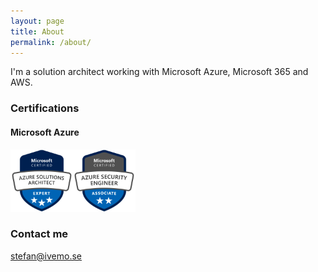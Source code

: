```yaml
---
layout: page
title: About
permalink: /about/
---
```


I'm a solution architect working with Microsoft Azure, Microsoft 365 and AWS.

### Certifications

#### Microsoft Azure

<img src="https://github.com/StefanIvemo/stefanivemo.github.io/blob/master/images/badges/microsoft-certified-azure-solutions-architect-expert.png?raw=true" width="100" height="100"><img src="https://github.com/StefanIvemo/stefanivemo.github.io/blob/master/images/badges/microsoft-certified-azure-security-engineer-associate.png?raw=true" width="100" height="100">

### Contact me

[stefan@ivemo.se](mailto:stefan@ivemo.se)